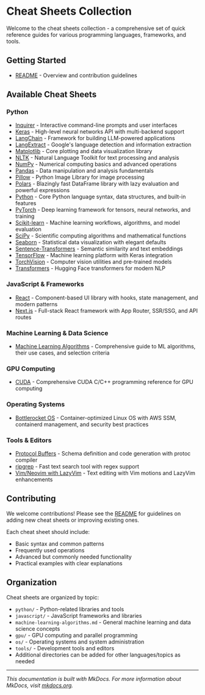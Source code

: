 # Cheat Sheets Collection

Welcome to the cheat sheets collection - a comprehensive set of quick reference guides for various programming languages, frameworks, and tools.

## Getting Started

- [README](../README.md) - Overview and contribution guidelines

## Available Cheat Sheets

### Python
- [Inquirer](python/inquirer.md) - Interactive command-line prompts and user interfaces
- [Keras](python/keras.md) - High-level neural networks API with multi-backend support
- [LangChain](python/langchain.md) - Framework for building LLM-powered applications
- [LangExtract](python/langextract.md) - Google's language detection and information extraction
- [Matplotlib](python/matplotlib.md) - Core plotting and data visualization library
- [NLTK](python/nltk.md) - Natural Language Toolkit for text processing and analysis
- [NumPy](python/numpy.md) - Numerical computing basics and advanced operations
- [Pandas](python/pandas.md) - Data manipulation and analysis fundamentals
- [Pillow](python/pillow.md) - Python Image Library for image processing
- [Polars](python/polars.md) - Blazingly fast DataFrame library with lazy evaluation and powerful expressions
- [Python](python/python.md) - Core Python language syntax, data structures, and built-in features
- [PyTorch](python/pytorch.md) - Deep learning framework for tensors, neural networks, and training
- [Scikit-learn](python/scikit-learn.md) - Machine learning workflows, algorithms, and model evaluation
- [SciPy](python/scipy.md) - Scientific computing algorithms and mathematical functions
- [Seaborn](python/seaborn.md) - Statistical data visualization with elegant defaults
- [Sentence-Transformers](python/sentence-transformers.md) - Semantic similarity and text embeddings
- [TensorFlow](python/tensorflow.md) - Machine learning platform with Keras integration
- [TorchVision](python/torchvision.md) - Computer vision utilities and pre-trained models
- [Transformers](python/transformers.md) - Hugging Face transformers for modern NLP

### JavaScript & Frameworks
- [React](javascript/react.md) - Component-based UI library with hooks, state management, and modern patterns
- [Next.js](javascript/nextjs.md) - Full-stack React framework with App Router, SSR/SSG, and API routes

### Machine Learning & Data Science
- [Machine Learning Algorithms](machine-learning-algorithms.md) - Comprehensive guide to ML algorithms, their use cases, and selection criteria

### GPU Computing
- [CUDA](gpu/cuda.md) - Comprehensive CUDA C/C++ programming reference for GPU computing

### Operating Systems
- [Bottlerocket OS](os/bottlerocket.md) - Container-optimized Linux OS with AWS SSM, containerd management, and security best practices

### Tools & Editors
- [Protocol Buffers](tools/protobuf.md) - Schema definition and code generation with protoc compiler
- [ripgrep](tools/ripgrep.md) - Fast text search tool with regex support
- [Vim/Neovim with LazyVim](tools/vim-lazyvim.md) - Text editing with Vim motions and LazyVim enhancements

## Contributing

We welcome contributions! Please see the [README](../README.md) for guidelines on adding new cheat sheets or improving existing ones.

Each cheat sheet should include:
- Basic syntax and common patterns
- Frequently used operations
- Advanced but commonly needed functionality
- Practical examples with clear explanations

## Organization

Cheat sheets are organized by topic:
- `python/` - Python-related libraries and tools
- `javascript/` - JavaScript frameworks and libraries
- `machine-learning-algorithms.md` - General machine learning and data science concepts
- `gpu/` - GPU computing and parallel programming
- `os/` - Operating systems and system administration
- `tools/` - Development tools and editors
- Additional directories can be added for other languages/topics as needed

---

*This documentation is built with MkDocs. For more information about MkDocs, visit [mkdocs.org](https://www.mkdocs.org).*

